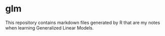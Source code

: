 # glm
This repository contains markdown files generated by R that are my notes when learning Generalized Linear Models.
